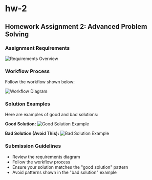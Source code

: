 # hw-2

## Homework Assignment 2: Advanced Problem Solving

### Assignment Requirements

![Requirements Overview](static/requirements.png)

### Workflow Process

Follow the workflow shown below:

![Workflow Diagram](static/workflow.png)

### Solution Examples

Here are examples of good and bad solutions:

**Good Solution:** ![Good Solution Example](static/examples/good-solution.png)

**Bad Solution (Avoid This):**
![Bad Solution Example](static/examples/bad-solution.png)

### Submission Guidelines

- Review the requirements diagram
- Follow the workflow process
- Ensure your solution matches the "good solution" pattern
- Avoid patterns shown in the "bad solution" example
